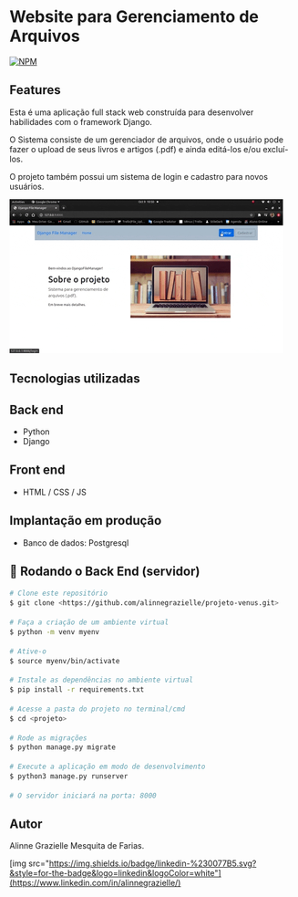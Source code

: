 # Website para Gerenciamento de Arquivos

[![NPM](https://img.shields.io/npm/l/react)](https://github.com/alinnegrazielle/DjangoFileManager/blob/main/LICENSE)

## Features

Esta é uma aplicação full stack web construída para desenvolver habilidades com o framework Django.

O Sistema consiste de um gerenciador de arquivos, onde o usuário pode fazer o upload de seus livros e artigos (.pdf) e ainda editá-los e/ou excluí-los.

O projeto também possui um sistema de login e cadastro para novos usuários.

![](https://github.com/alinnegrazielle/DjangoFileManager/blob/main/django.gif)

## Tecnologias utilizadas

## Back end

- Python
- Django

## Front end

- HTML / CSS / JS

## Implantação em produção

- Banco de dados: Postgresql

## 🎲 Rodando o Back End (servidor)

```bash
# Clone este repositório
$ git clone <https://github.com/alinnegrazielle/projeto-venus.git>

# Faça a criação de um ambiente virtual
$ python -m venv myenv

# Ative-o
$ source myenv/bin/activate

# Instale as dependências no ambiente virtual
$ pip install -r requirements.txt

# Acesse a pasta do projeto no terminal/cmd
$ cd <projeto>

# Rode as migrações
$ python manage.py migrate

# Execute a aplicação em modo de desenvolvimento
$ python3 manage.py runserver

# O servidor iniciará na porta: 8000
```

## Autor

Alinne Grazielle Mesquita de Farias.

[img src="https://img.shields.io/badge/linkedin-%230077B5.svg?&style=for-the-badge&logo=linkedin&logoColor=white"](https://www.linkedin.com/in/alinnegrazielle/)


